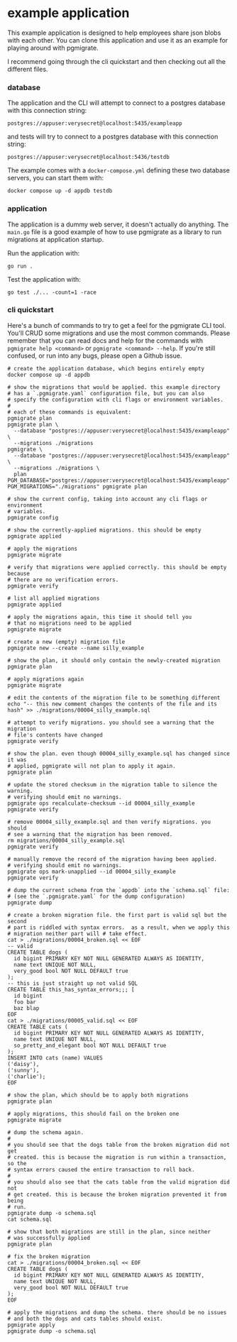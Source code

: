 # example application

This example application is designed to help employees share json blobs with
each other. You can clone this application and use it as an example for playing
around with pgmigrate.

I recommend going through the cli quickstart and then checking out all the different
files.

### database

The application and the CLI will attempt to connect to a postgres database with this
connection string:

``` 
postgres://appuser:verysecret@localhost:5435/exampleapp
```

and tests will try to connect to a postgres database with this connection string:

```  
postgres://appuser:verysecret@localhost:5436/testdb
```

The example comes with a `docker-compose.yml` defining these two database servers,
you can start them with:

```shell
docker compose up -d appdb testdb
```

### application

The application is a dummy web server, it doesn't actually do anything.  The
`main.go` file is a good example of how to use pgmigrate as a library to run
migrations at application startup.

Run the application with:

```shell
go run .
```

Test the application with:

```shell
go test ./... -count=1 -race
```


### cli quickstart

Here's a bunch of commands to try to get a feel for the pgmigrate CLI tool.
You'll CRUD some migrations and use the most common commands. Please remember
that you can read docs and help for the commands with `pgmigrate help
<command>` or `pgmigrate <command> --help`. If you're still confused, or run
into any bugs, please open a Github issue.

```shell
# create the application database, which begins entirely empty
docker compose up -d appdb

# show the migrations that would be applied. this example directory
# has a `.pgmigrate.yaml` configuration file, but you can also
# specify the configuration with cli flags or environment variables.
#
# each of these commands is equivalent:
pgmigrate plan 
pgmigrate plan \
  --database "postgres://appuser:verysecret@localhost:5435/exampleapp" \
  --migrations ./migrations
pgmigrate \
  --database "postgres://appuser:verysecret@localhost:5435/exampleapp" \
  --migrations ./migrations \
  plan
PGM_DATABASE="postgres://appuser:verysecret@localhost:5435/exampleapp" PGM_MIGRATIONS="./migrations" pgmigrate plan

# show the current config, taking into account any cli flags or environment
# variables.
pgmigrate config

# show the currently-applied migrations. this should be empty
pgmigrate applied

# apply the migrations
pgmigrate migrate

# verify that migrations were applied correctly. this should be empty because
# there are no verification errors.
pgmigrate verify

# list all applied migrations
pgmigrate applied

# apply the migrations again, this time it should tell you
# that no migrations need to be applied
pgmigrate migrate

# create a new (empty) migration file
pgmigrate new --create --name silly_example

# show the plan, it should only contain the newly-created migration
pgmigrate plan

# apply migrations again
pgmigrate migrate

# edit the contents of the migration file to be something different
echo "-- this new comment changes the contents of the file and its hash" >> ./migrations/00004_silly_example.sql

# attempt to verify migrations. you should see a warning that the migration
# file's contents have changed
pgmigrate verify

# show the plan. even though 00004_silly_example.sql has changed since it was
# applied, pgmigrate will not plan to apply it again.
pgmigrate plan

# update the stored checksum in the migration table to silence the warning.
# verifying should emit no warnings.
pgmigrate ops recalculate-checksum --id 00004_silly_example
pgmigrate verify

# remove 00004_silly_example.sql and then verify migrations. you should
# see a warning that the migration has been removed.
rm migrations/00004_silly_example.sql
pgmigrate verify

# manually remove the record of the migration having been applied.
# verifying should emit no warnings.
pgmigrate ops mark-unapplied --id 00004_silly_example
pgmigrate verify

# dump the current schema from the `appdb` into the `schema.sql` file:
# (see the `.pgmigrate.yaml` for the dump configuration)
pgmigrate dump

# create a broken migration file. the first part is valid sql but the second
# part is riddled with syntax errors.  as a result, when we apply this
# migration neither part will # take effect.
cat > ./migrations/00004_broken.sql << EOF
-- valid
CREATE TABLE dogs (
  id bigint PRIMARY KEY NOT NULL GENERATED ALWAYS AS IDENTITY,
  name text UNIQUE NOT NULL,
  very_good bool NOT NULL DEFAULT true
);
-- this is just straight up not valid SQL
CREATE TABLE this_has_syntax_errors;;; [
  id bigint
  foo bar
  baz blap
EOF
cat > ./migrations/00005_valid.sql << EOF
CREATE TABLE cats (
  id bigint PRIMARY KEY NOT NULL GENERATED ALWAYS AS IDENTITY,
  name text UNIQUE NOT NULL,
  so_pretty_and_elegant bool NOT NULL DEFAULT true
);
INSERT INTO cats (name) VALUES
('daisy'),
('sunny'),
('charlie');
EOF

# show the plan, which should be to apply both migrations
pgmigrate plan

# apply migrations, this should fail on the broken one
pgmigrate migrate

# dump the schema again.
#
# you should see that the dogs table from the broken migration did not get
# created. this is because the migration is run within a transaction, so the
# syntax errors caused the entire transaction to roll back.
#
# you should also see that the cats table from the valid migration did not
# get created. this is because the broken migration prevented it from being
# run.
pgmigrate dump -o schema.sql
cat schema.sql

# show that both migrations are still in the plan, since neither
# was successfully applied
pgmigrate plan

# fix the broken migration
cat > ./migrations/00004_broken.sql << EOF
CREATE TABLE dogs (
  id bigint PRIMARY KEY NOT NULL GENERATED ALWAYS AS IDENTITY,
  name text UNIQUE NOT NULL,
  very_good bool NOT NULL DEFAULT true
);
EOF

# apply the migrations and dump the schema. there should be no issues
# and both the dogs and cats tables should exist.
pgmigrate apply
pgmigrate dump -o schema.sql
```

